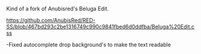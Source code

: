 Kind of a fork of Anubisred's Beluga Edit.

https://github.com/AnubisRed/RED-SS/blob/467bd293c2be1316749c990c9841fbed6d0ddfba/Beluga%20Edit.css

-Fixed autocomplete drop background's to make the text readable
